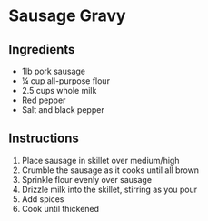 # Sausage Gravy

## Ingredients
- 1lb pork sausage
- ¼ cup all-purpose flour
- 2.5 cups whole milk
- Red pepper
- Salt and black pepper

## Instructions
1. Place sausage in skillet over medium/high
2. Crumble the sausage as it cooks until all brown
3. Sprinkle flour evenly over sausage
4. Drizzle milk into the skillet, stirring as you pour
5. Add spices
6. Cook until thickened